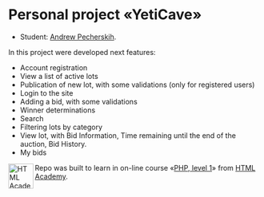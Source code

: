 # Personal project «YetiCave»

* Student: [Andrew Pecherskih](https://up.htmlacademy.ru/php/9/user/108766).

In this project were developed next features:
- Account registration
- View a list of active lots
- Publication of new lot, with some validations (only for registered users)
- Login to the site
- Adding a bid, with some validations
- Winner determinations
- Search
- Filtering lots by category
- View lot, with Bid Information, Time remaining until the end of the auction, Bid History.
- My bids




<a href="https://htmlacademy.ru/intensive/php"><img align="left" width="50" height="50" alt="HTML Academy" src="https://up.htmlacademy.ru/static/img/intensive/php/logo-for-github-2.png"></a>

Repo was built to learn in on-line course «[PHP, level 1](https://htmlacademy.ru/intensive/php)» from [HTML Academy](https://htmlacademy.ru).
